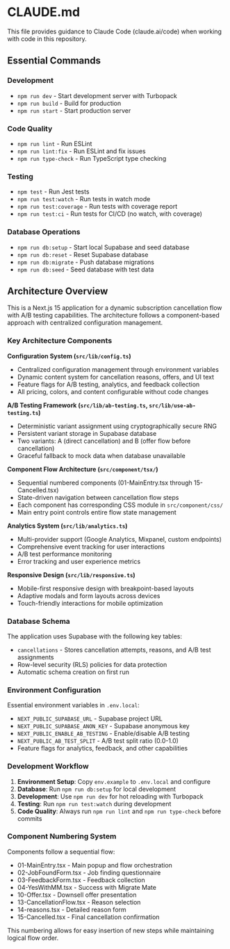 # CLAUDE.md

This file provides guidance to Claude Code (claude.ai/code) when working with code in this repository.

## Essential Commands

### Development
- `npm run dev` - Start development server with Turbopack
- `npm run build` - Build for production
- `npm run start` - Start production server

### Code Quality
- `npm run lint` - Run ESLint
- `npm run lint:fix` - Run ESLint and fix issues
- `npm run type-check` - Run TypeScript type checking

### Testing
- `npm test` - Run Jest tests
- `npm run test:watch` - Run tests in watch mode
- `npm run test:coverage` - Run tests with coverage report
- `npm run test:ci` - Run tests for CI/CD (no watch, with coverage)

### Database Operations
- `npm run db:setup` - Start local Supabase and seed database
- `npm run db:reset` - Reset Supabase database
- `npm run db:migrate` - Push database migrations
- `npm run db:seed` - Seed database with test data

## Architecture Overview

This is a Next.js 15 application for a dynamic subscription cancellation flow with A/B testing capabilities. The architecture follows a component-based approach with centralized configuration management.

### Key Architecture Components

**Configuration System (`src/lib/config.ts`)**
- Centralized configuration management through environment variables
- Dynamic content system for cancellation reasons, offers, and UI text
- Feature flags for A/B testing, analytics, and feedback collection
- All pricing, colors, and content configurable without code changes

**A/B Testing Framework (`src/lib/ab-testing.ts`, `src/lib/use-ab-testing.ts`)**
- Deterministic variant assignment using cryptographically secure RNG
- Persistent variant storage in Supabase database
- Two variants: A (direct cancellation) and B (offer flow before cancellation)
- Graceful fallback to mock data when database unavailable

**Component Flow Architecture (`src/component/tsx/`)**
- Sequential numbered components (01-MainEntry.tsx through 15-Cancelled.tsx)
- State-driven navigation between cancellation flow steps
- Each component has corresponding CSS module in `src/component/css/`
- Main entry point controls entire flow state management

**Analytics System (`src/lib/analytics.ts`)**
- Multi-provider support (Google Analytics, Mixpanel, custom endpoints)
- Comprehensive event tracking for user interactions
- A/B test performance monitoring
- Error tracking and user experience metrics

**Responsive Design (`src/lib/responsive.ts`)**
- Mobile-first responsive design with breakpoint-based layouts
- Adaptive modals and form layouts across devices
- Touch-friendly interactions for mobile optimization

### Database Schema

The application uses Supabase with the following key tables:
- `cancellations` - Stores cancellation attempts, reasons, and A/B test assignments
- Row-level security (RLS) policies for data protection
- Automatic schema creation on first run

### Environment Configuration

Essential environment variables in `.env.local`:
- `NEXT_PUBLIC_SUPABASE_URL` - Supabase project URL
- `NEXT_PUBLIC_SUPABASE_ANON_KEY` - Supabase anonymous key
- `NEXT_PUBLIC_ENABLE_AB_TESTING` - Enable/disable A/B testing
- `NEXT_PUBLIC_AB_TEST_SPLIT` - A/B test split ratio (0.0-1.0)
- Feature flags for analytics, feedback, and other capabilities

### Development Workflow

1. **Environment Setup**: Copy `env.example` to `.env.local` and configure
2. **Database**: Run `npm run db:setup` for local development
3. **Development**: Use `npm run dev` for hot reloading with Turbopack
4. **Testing**: Run `npm run test:watch` during development
5. **Code Quality**: Always run `npm run lint` and `npm run type-check` before commits

### Component Numbering System

Components follow a sequential flow:
- 01-MainEntry.tsx - Main popup and flow orchestration
- 02-JobFoundForm.tsx - Job finding questionnaire
- 03-FeedbackForm.tsx - Feedback collection
- 04-YesWithMM.tsx - Success with Migrate Mate
- 10-Offer.tsx - Downsell offer presentation
- 13-CancellationFlow.tsx - Reason selection
- 14-reasons.tsx - Detailed reason form
- 15-Cancelled.tsx - Final cancellation confirmation

This numbering allows for easy insertion of new steps while maintaining logical flow order.